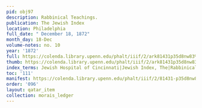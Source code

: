 ```yaml
---
pid: obj97
description: Rabbinical Teachings.
publication: The Jewish Index
location: Philadelphia
full_date: " December 18, 1872"
month_day: 18-Dec
volume-notes: no. 10
year: '1872'
full: https://colenda.library.upenn.edu/phalt/iiif/2/ark81431p35d8nw83%2FSHA256E-s7612499--2e84ecdf99a51d776a799680b78e536b6692cfb9d898664700c153e689acb335.jpeg/full/3500,/0/default.jpg
thumb: https://colenda.library.upenn.edu/phalt/iiif/2/ark81431p35d8nw83%2FSHA256E-s7612499--2e84ecdf99a51d776a799680b78e536b6692cfb9d898664700c153e689acb335.jpeg/full/!200,200/0/default.jpg
index_terms: Jewish Hospital of Cincinnati|Jewish Index, The|Rabbinical Teachings
toc: '111'
manifest: https://colenda.library.upenn.edu/phalt/iiif/2/81431-p35d8nw83/manifest
order: '096'
layout: qatar_item
collection: morais_ledger
---
```

